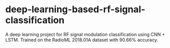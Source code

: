 # deep-learning-based-rf-signal-classification
A deep learning project for RF signal modulation classification using CNN + LSTM. Trained on the RadioML 2018.01A dataset with 90.66% accuracy.
